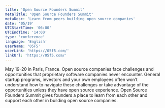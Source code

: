 ```yaml
---
title: 'Open Source Founders Summit'
metaTitle: 'Open Source Founders Summit'
metaDesc: 'Learn from peers building open source companies'
date: '05/19'
UTCStartTime: '06:00'
UTCEndTime: '14:00'
type: 'conference'
language: 'English'
userName: '05F5'
userLink: 'https://05f5.com/'
linkUrl: 'https://05f5.com/'
---
```


May 19-20 in Paris, France. Open source companies face challenges and opportunities that proprietary software companies never encounter. General startup programs, investors and your own employees often won’t understand how to navigate these challenges or take advantage of the opportunities unless they have open source experience. Open Source Founders Summit gives founders a place to learn from each other and support each other in building open source companies.
